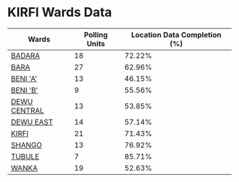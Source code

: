 
# KIRFI Wards Data

| Wards | Polling Units | Location Data Completion (%) |
| ---- | ----- | ------- |
| [BADARA](./wards/1193-badara) | 18 | 72.22% |
| [BARA](./wards/1194-bara) | 27 | 62.96% |
| [BENI 'A'](./wards/1195-beni-'a') | 13 | 46.15% |
| [BENI 'B'](./wards/1196-beni-'b') | 9 | 55.56% |
| [DEWU CENTRAL](./wards/1197-dewu-central) | 13 | 53.85% |
| [DEWU EAST](./wards/1198-dewu-east) | 14 | 57.14% |
| [KIRFI](./wards/1199-kirfi) | 21 | 71.43% |
| [SHANGO](./wards/1200-shango) | 13 | 76.92% |
| [TUBULE](./wards/1201-tubule) | 7 | 85.71% |
| [WANKA](./wards/1202-wanka) | 19 | 52.63% |




